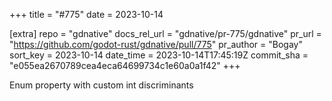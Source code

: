+++
title = "#775"
date = 2023-10-14

[extra]
repo = "gdnative"
docs_rel_url = "gdnative/pr-775/gdnative"
pr_url = "https://github.com/godot-rust/gdnative/pull/775"
pr_author = "Bogay"
sort_key = 2023-10-14
date_time = 2023-10-14T17:45:19Z
commit_sha = "e055ea2670789cea4eca64699734c1e60a0a1f42"
+++

Enum property with custom int discriminants
